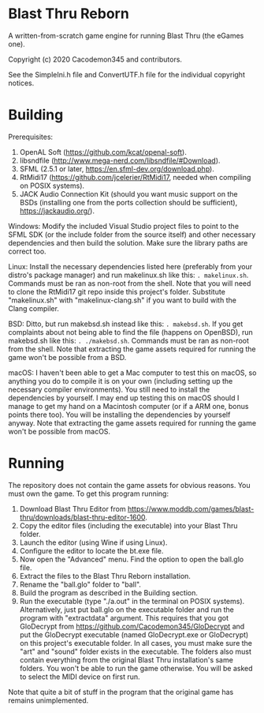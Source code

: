 # Blast Thru Reborn

A written-from-scratch game engine for running Blast Thru (the eGames one).

Copyright (c) 2020 Cacodemon345 and contributors.

See the SimpleIni.h file and ConvertUTF.h file for the individual copyright notices.

# Building
Prerequisites:
1. OpenAL Soft (https://github.com/kcat/openal-soft).
2. libsndfile (http://www.mega-nerd.com/libsndfile/#Download).
3. SFML (2.5.1 or later, https://en.sfml-dev.org/download.php).
4. RtMidi17 (https://github.com/jcelerier/RtMidi17, needed when compiling on POSIX systems).
5. JACK Audio Connection Kit (should you want music support on the BSDs (installing one from the ports collection should be sufficient), https://jackaudio.org/).

Windows:
Modify the included Visual Studio project files to point to the SFML SDK (or the include folder from the source itself) and other necessary dependencies and then build the solution. Make sure the library paths are correct too.

Linux:
Install the necessary dependencies listed here (preferably from your distro's package manager) and run makelinux.sh like this: `. makelinux.sh`. Commands must be ran as non-root from the shell. Note that you will need to clone the RtMidi17 git repo inside this project's folder. Substitute "makelinux.sh" with "makelinux-clang.sh" if you want to build with the Clang compiler.

BSD:
Ditto, but run makebsd.sh instead like this: `. makebsd.sh`. If you get complaints about not being able to find the file (happens on OpenBSD), run makebsd.sh like this: `. ./makebsd.sh`. Commands must be ran as non-root from the shell. Note that extracting the game assets required for running the game won't be possible from a BSD.

macOS:
I haven't been able to get a Mac computer to test this on macOS, so anything you do to compile it is on your own (including setting up the necessary compiler environments). You still need to install the dependencies by yourself. I may end up testing this on macOS should I manage to get my hand on a Macintosh computer (or if a ARM one, bonus points there too). You will be installing the dependencies by yourself anyway. Note that extracting the game assets required for running the game won't be possible from macOS.

# Running
The repository does not contain the game assets for obvious reasons. You must own the game. To get this program running:
1. Download Blast Thru Editor from https://www.moddb.com/games/blast-thru/downloads/blast-thru-editor-1600.
2. Copy the editor files (including the executable) into your Blast Thru folder.
3. Launch the editor (using Wine if using Linux).
4. Configure the editor to locate the bt.exe file.
5. Now open the "Advanced" menu. Find the option to open the ball.glo file.
6. Extract the files to the Blast Thru Reborn installation.
7. Rename the "ball.glo" folder to "ball".
8. Build the program as described in the Building section.
9. Run the executable (type "./a.out" in the terminal on POSIX systems).
Alternatively, just put ball.glo on the executable folder and run the program with "extractdata" argument. This requires that you got GloDecrypt from https://github.com/Cacodemon345/GloDecrypt and put the GloDecrypt executable (named GloDecrypt.exe or GloDecrypt) on this project's executable folder.
In all cases, you must make sure the "art" and "sound" folder exists in the executable. The folders also must contain everything from the original Blast Thru installation's same folders. You won't be able to run the game otherwise.
You will be asked to select the MIDI device on first run.

Note that quite a bit of stuff in the program that the original game has remains unimplemented.